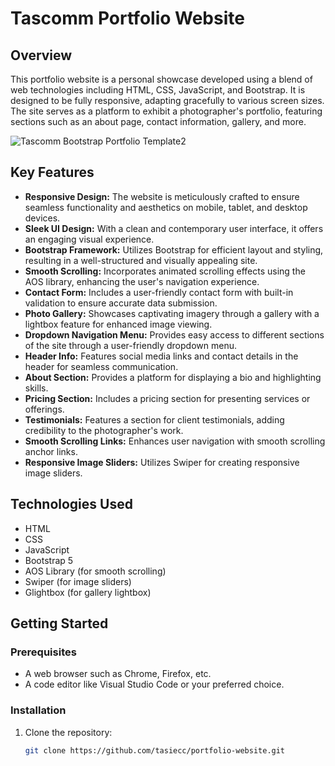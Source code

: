 # Tascomm Portfolio Website

## Overview

This portfolio website is a personal showcase developed using a blend of web technologies including HTML, CSS, JavaScript, and Bootstrap. It is designed to be fully responsive, adapting gracefully to various screen sizes. The site serves as a platform to exhibit a photographer's portfolio, featuring sections such as an about page, contact information, gallery, and more.

![Tascomm Bootstrap Portfolio Template2](https://github.com/tasiecc/portfolio/assets/64579151/44dfe1be-d30c-472c-a288-25d4aa8803b5)

## Key Features

- **Responsive Design:** The website is meticulously crafted to ensure seamless functionality and aesthetics on mobile, tablet, and desktop devices.
- **Sleek UI Design:** With a clean and contemporary user interface, it offers an engaging visual experience.
- **Bootstrap Framework:** Utilizes Bootstrap for efficient layout and styling, resulting in a well-structured and visually appealing site.
- **Smooth Scrolling:** Incorporates animated scrolling effects using the AOS library, enhancing the user's navigation experience.
- **Contact Form:** Includes a user-friendly contact form with built-in validation to ensure accurate data submission.
- **Photo Gallery:** Showcases captivating imagery through a gallery with a lightbox feature for enhanced image viewing.
- **Dropdown Navigation Menu:** Provides easy access to different sections of the site through a user-friendly dropdown menu.
- **Header Info:** Features social media links and contact details in the header for seamless communication.
- **About Section:** Provides a platform for displaying a bio and highlighting skills.
- **Pricing Section:** Includes a pricing section for presenting services or offerings.
- **Testimonials:** Features a section for client testimonials, adding credibility to the photographer's work.
- **Smooth Scrolling Links:** Enhances user navigation with smooth scrolling anchor links.
- **Responsive Image Sliders:** Utilizes Swiper for creating responsive image sliders.

## Technologies Used

- HTML
- CSS
- JavaScript
- Bootstrap 5
- AOS Library (for smooth scrolling)
- Swiper (for image sliders)
- Glightbox (for gallery lightbox)

## Getting Started

### Prerequisites

- A web browser such as Chrome, Firefox, etc.
- A code editor like Visual Studio Code or your preferred choice.

### Installation

1. Clone the repository:

   ```sh
   git clone https://github.com/tasiecc/portfolio-website.git


